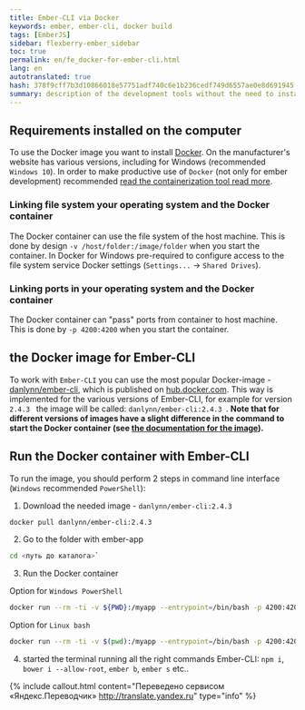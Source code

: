 ```yaml
--- 
title: Ember-CLI via Docker 
keywords: ember, ember-cli, docker build 
tags: [EmberJS] 
sidebar: flexberry-ember_sidebar 
toc: true 
permalink: en/fe_docker-for-ember-cli.html 
lang: en 
autotranslated: true 
hash: 378f9cff7b3d10866018e57751adf740c6e1b236cedf749d6557ae0e8d691945 
summary: description of the development tools without the need to install and on the developer's computer (make sure to have Docker installed). 
--- 
```


## Requirements installed on the computer 

To use the Docker image you want to install [Docker](https://www.docker.com/). On the manufacturer's website has various versions, including for Windows (recommended `Windows 10`). In order to make productive use of `Docker` (not only for ember development) recommended [read the containerization tool read more](gbt_deployment_docker.html). 

### Linking file system your operating system and the Docker container 

The Docker container can use the file system of the host machine. This is done by design `-v /host/folder:/image/folder` when you start the container. In Docker for Windows pre-required to configure access to the file system service Docker settings (`Settings...` -> `Shared Drives`). 

### Linking ports in your operating system and the Docker container 

The Docker container can "pass" ports from container to host machine. This is done by `-p 4200:4200` when you start the container. 

## the Docker image for Ember-CLI 

To work with `Ember-CLI` you can use the most popular Docker-image - [danlynn/ember-cli](https://hub.docker.com/r/danlynn/ember-cli/), which is published on [hub.docker.com](https://hub.docker.com). This way is implemented for the various versions of Ember-CLI, for example for version `2.4.3 ` the image will be called: `danlynn/ember-cli:2.4.3 `. **Note that for different versions of images have a slight difference in the command to start the Docker container (see [the documentation for the image](https://hub.docker.com/r/danlynn/ember-cli/)).** 

## Run the Docker container with Ember-CLI 

To run the image, you should perform 2 steps in command line interface (`Windows` recommended `PowerShell`): 
1) Download the needed image - `danlynn/ember-cli:2.4.3 ` 

``` bash
docker pull danlynn/ember-cli:2.4.3
``` 

2) Go to the folder with ember-app 

``` bash
cd <путь до каталога>`
``` 

3) Run the Docker container 

Option for `Windows PowerShell` 
``` bash
docker run --rm -ti -v ${PWD}:/myapp --entrypoint=/bin/bash -p 4200:4200 -p 49153:49153 -p 7357:7357 danlynn/ember-cli:2.4.3
``` 

Option for `Linux bash` 

``` bash
docker run --rm -ti -v $(pwd):/myapp --entrypoint=/bin/bash -p 4200:4200 -p 49153:49153 -p 7357:7357 danlynn/ember-cli:2.4.3
``` 

4) started the terminal running all the right commands Ember-CLI: 
`npm i`, `bower i --allow-root`, `ember b`, `ember s` etc.. 



{% include callout.html content="Переведено сервисом «Яндекс.Переводчик» <http://translate.yandex.ru>" type="info" %}